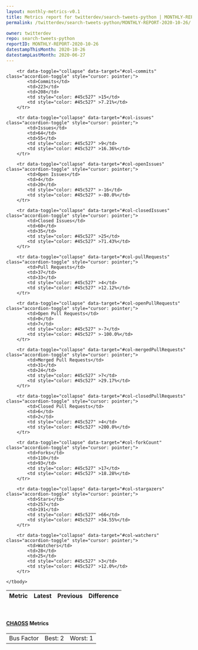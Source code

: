 ```yaml
---
layout: monthly-metrics-v0.1
title: Metrics report for twitterdev/search-tweets-python | MONTHLY-REPORT-2020-10-26 | 2020-10-26
permalink: /twitterdev/search-tweets-python/MONTHLY-REPORT-2020-10-26/

owner: twitterdev
repo: search-tweets-python
reportID: MONTHLY-REPORT-2020-10-26
datestampThisMonth: 2020-10-26
datestampLastMonth: 2020-06-27
---
```



<table class="table table-condensed" style="border-collapse:collapse;">
    <thead>
    <tr>
        <th>Metric</th>
        <th>Latest</th>
        <th>Previous</th>
        <th colspan="2" style="text-align: center;">Difference</th>
    </tr>
    </thead>
    <tbody>

        <tr data-toggle="collapse" data-target="#col-commits" class="accordion-toggle" style="cursor: pointer;">
            <td>Commits</td>
            <td>223</td>
            <td>208</td>
            <td style="color: #45c527" >15</td>
            <td style="color: #45c527" >7.21%</td>
        </tr>
        
        <tr data-toggle="collapse" data-target="#col-issues" class="accordion-toggle" style="cursor: pointer;">
            <td>Issues</td>
            <td>64</td>
            <td>55</td>
            <td style="color: #45c527" >9</td>
            <td style="color: #45c527" >16.36%</td>
        </tr>
        
        <tr data-toggle="collapse" data-target="#col-openIssues" class="accordion-toggle" style="cursor: pointer;">
            <td>Open Issues</td>
            <td>4</td>
            <td>20</td>
            <td style="color: #45c527" >-16</td>
            <td style="color: #45c527" >-80.0%</td>
        </tr>
        
        <tr data-toggle="collapse" data-target="#col-closedIssues" class="accordion-toggle" style="cursor: pointer;">
            <td>Closed Issues</td>
            <td>60</td>
            <td>35</td>
            <td style="color: #45c527" >25</td>
            <td style="color: #45c527" >71.43%</td>
        </tr>
        
        <tr data-toggle="collapse" data-target="#col-pullRequests" class="accordion-toggle" style="cursor: pointer;">
            <td>Pull Requests</td>
            <td>37</td>
            <td>33</td>
            <td style="color: #45c527" >4</td>
            <td style="color: #45c527" >12.12%</td>
        </tr>
        
        <tr data-toggle="collapse" data-target="#col-openPullRequests" class="accordion-toggle" style="cursor: pointer;">
            <td>Open Pull Requests</td>
            <td>0</td>
            <td>7</td>
            <td style="color: #45c527" >-7</td>
            <td style="color: #45c527" >-100.0%</td>
        </tr>
        
        <tr data-toggle="collapse" data-target="#col-mergedPullRequests" class="accordion-toggle" style="cursor: pointer;">
            <td>Merged Pull Requests</td>
            <td>31</td>
            <td>24</td>
            <td style="color: #45c527" >7</td>
            <td style="color: #45c527" >29.17%</td>
        </tr>
        
        <tr data-toggle="collapse" data-target="#col-closedPullRequests" class="accordion-toggle" style="cursor: pointer;">
            <td>Closed Pull Requests</td>
            <td>6</td>
            <td>2</td>
            <td style="color: #45c527" >4</td>
            <td style="color: #45c527" >200.0%</td>
        </tr>
        
        <tr data-toggle="collapse" data-target="#col-forkCount" class="accordion-toggle" style="cursor: pointer;">
            <td>Forks</td>
            <td>110</td>
            <td>93</td>
            <td style="color: #45c527" >17</td>
            <td style="color: #45c527" >18.28%</td>
        </tr>
        
        <tr data-toggle="collapse" data-target="#col-stargazers" class="accordion-toggle" style="cursor: pointer;">
            <td>Stars</td>
            <td>257</td>
            <td>191</td>
            <td style="color: #45c527" >66</td>
            <td style="color: #45c527" >34.55%</td>
        </tr>
        
        <tr data-toggle="collapse" data-target="#col-watchers" class="accordion-toggle" style="cursor: pointer;">
            <td>Watchers</td>
            <td>28</td>
            <td>25</td>
            <td style="color: #45c527" >3</td>
            <td style="color: #45c527" >12.0%</td>
        </tr>
        
    </tbody>
</table>
<br>
<h4><a target="_blank" href="https://chaoss.community/">CHAOSS</a> Metrics</h4>

<table class="table table-condensed" style="border-collapse:collapse;">
    <tbody>
        <td>Bus Factor</td>
        <td>Best: 2</td>
        <td>Worst: 1</td>
    </tbody>
</table>
